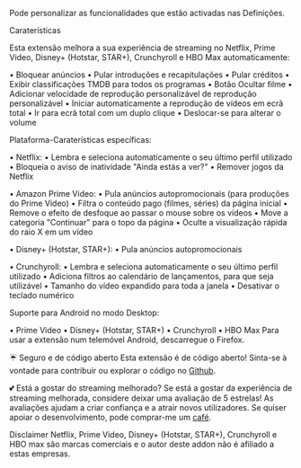 Pode personalizar as funcionalidades que estão activadas nas Definições.

Caraterísticas

Esta extensão melhora a sua experiência de streaming no Netflix, Prime Video, Disney+ (Hotstar, STAR+), Crunchyroll e HBO Max automaticamente:

  • Bloquear anúncios
  • Pular introduções e recapitulações
  • Pular créditos
  • Exibir classificações TMDB para todos os programas
  • Botão Ocultar filme
  • Adicionar velocidade de reprodução personalizável de reprodução personalizável
  • Iniciar automaticamente a reprodução de vídeos em ecrã total
  • Ir para ecrã total com um duplo clique
  • Deslocar-se para alterar o volume

Plataforma-Caraterísticas específicas:

  • Netflix:
      • Lembra e seleciona automaticamente o seu último perfil utilizado
      • Bloqueia o aviso de inatividade "Ainda estás a ver?"
      • Remover jogos da Netflix

  • Amazon Prime Video:
      • Pula anúncios autopromocionais (para produções do Prime Video)
      • Filtra o conteúdo pago (filmes, séries) da página inicial
      • Remove o efeito de desfoque ao passar o mouse sobre os vídeos
      • Move a categoria "Continuar" para o topo da página
      • Oculte a visualização rápida do raio X em um vídeo

  • Disney+ (Hotstar, STAR+):
      • Pula anúncios autopromocionais

  • Crunchyroll:
      • Lembra e seleciona automaticamente o seu último perfil utilizado
      • Adiciona filtros ao calendário de lançamentos, para que seja utilizável
      • Tamanho do vídeo expandido para toda a janela
      • Desativar o teclado numérico

Suporte para Android no modo Desktop:

  • Prime Video
  • Disney+ (Hotstar, STAR+)
  • Crunchyroll
  • HBO Max
  Para usar a extensão num telemóvel Android, descarregue o Firefox.

☔ Seguro e de código aberto
Esta extensão é de código aberto! Sinta-se à vontade para contribuir ou explorar o código no [Github](https://github.com/Dreamlinerm/Netflix-Prime-Auto-Skip).

💕 Está a gostar do streaming melhorado?
Se está a gostar da experiência de streaming melhorada, considere deixar uma avaliação de 5 estrelas! As avaliações ajudam a criar confiança e a atrair novos utilizadores.
Se quiser apoiar o desenvolvimento, pode comprar-me um [café](https://github.com/sponsors/Dreamlinerm).

Disclaimer
Netflix, Prime Video, Disney+ (Hotstar, STAR+), Crunchyroll e HBO max são marcas comerciais e o autor deste addon não é afiliado a estas empresas.
